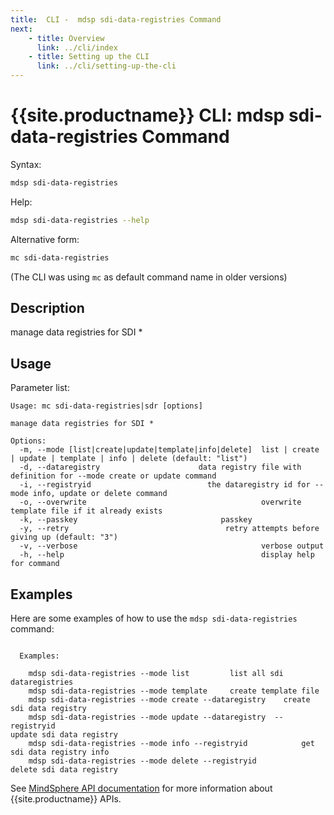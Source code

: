 ```yaml
---
title:  CLI -  mdsp sdi-data-registries Command
next:
    - title: Overview
      link: ../cli/index
    - title: Setting up the CLI
      link: ../cli/setting-up-the-cli
---
```


# {{site.productname}} CLI: mdsp sdi-data-registries Command

Syntax:

```bash
mdsp sdi-data-registries
```

Help:

```bash
mdsp sdi-data-registries --help
```

Alternative form:

```bash
mc sdi-data-registries
```

(The CLI was using `mc` as default command name in older versions)

## Description

manage data registries for SDI *

## Usage

Parameter list:

```text
Usage: mc sdi-data-registries|sdr [options]

manage data registries for SDI *

Options:
  -m, --mode [list|create|update|template|info|delete]  list | create | update | template | info | delete (default: "list")
  -d, --dataregistry                      data registry file with definition for --mode create or update command
  -i, --registryid                          the dataregistry id for --mode info, update or delete command
  -o, --overwrite                                       overwrite template file if it already exists
  -k, --passkey                                passkey
  -y, --retry                                   retry attempts before giving up (default: "3")
  -v, --verbose                                         verbose output
  -h, --help                                            display help for command

```

## Examples

Here are some examples of how to use the `mdsp sdi-data-registries` command:

```text

  Examples:

    mdsp sdi-data-registries --mode list 		 list all sdi dataregistries
    mdsp sdi-data-registries --mode template 	 create template file
    mdsp sdi-data-registries --mode create --dataregistry  	 create sdi data registry
    mdsp sdi-data-registries --mode update --dataregistry  --registryid                                                                                               		 update sdi data registry
    mdsp sdi-data-registries --mode info --registryid    		 get sdi data registry info
    mdsp sdi-data-registries --mode delete --registryid  		 delete sdi data registry

```

See [MindSphere API documentation](https://documentation.mindsphere.io/MindSphere/apis/index.html) for more information about {{site.productname}} APIs.

